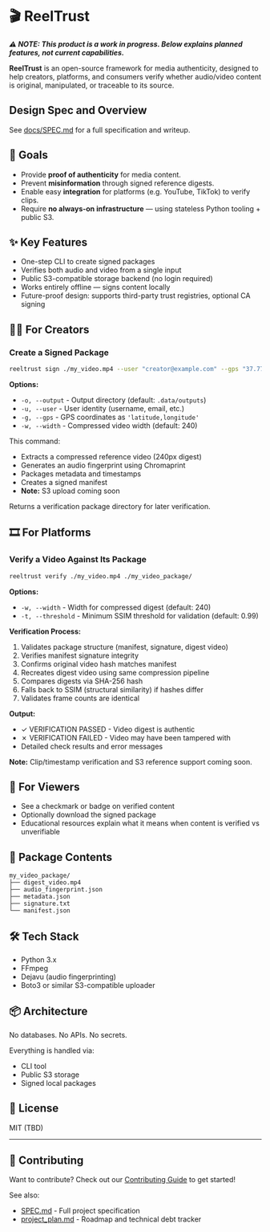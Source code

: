 # 🎬 ReelTrust

_**⚠️ NOTE: This product is a work in progress. Below explains planned features, not current capabilities.**_

**ReelTrust** is an open-source framework for media authenticity, designed to help creators, platforms, and consumers verify whether audio/video content is original, manipulated, or traceable to its source.

## Design Spec and Overview

See [docs/SPEC.md](docs/SPEC.md) for a full specification and writeup.

## 🚀 Goals

- Provide **proof of authenticity** for media content.
- Prevent **misinformation** through signed reference digests.
- Enable easy **integration** for platforms (e.g. YouTube, TikTok) to verify clips.
- Require **no always-on infrastructure** — using stateless Python tooling + public S3.

## ✨ Key Features

- One-step CLI to create signed packages
- Verifies both audio and video from a single input
- Public S3-compatible storage backend (no login required)
- Works entirely offline — signs content locally
- Future-proof design: supports third-party trust registries, optional CA signing

## 🧑‍💻 For Creators

### Create a Signed Package

```bash
reeltrust sign ./my_video.mp4 --user "creator@example.com" --gps "37.7749,-122.4194"
```

**Options:**

- `-o, --output` - Output directory (default: `.data/outputs`)
- `-u, --user` - User identity (username, email, etc.)
- `-g, --gps` - GPS coordinates as `'latitude,longitude'`
- `-w, --width` - Compressed video width (default: 240)

This command:

- Extracts a compressed reference video (240px digest)
- Generates an audio fingerprint using Chromaprint
- Packages metadata and timestamps
- Creates a signed manifest
- **Note:** S3 upload coming soon

Returns a verification package directory for later verification.

## 🎞️ For Platforms

### Verify a Video Against Its Package

```bash
reeltrust verify ./my_video.mp4 ./my_video_package/
```

**Options:**

- `-w, --width` - Width for compressed digest (default: 240)
- `-t, --threshold` - Minimum SSIM threshold for validation (default: 0.99)

**Verification Process:**

1. Validates package structure (manifest, signature, digest video)
1. Verifies manifest signature integrity
1. Confirms original video hash matches manifest
1. Recreates digest video using same compression pipeline
1. Compares digests via SHA-256 hash
1. Falls back to SSIM (structural similarity) if hashes differ
1. Validates frame counts are identical

**Output:**

- ✓ VERIFICATION PASSED - Video digest is authentic
- ✗ VERIFICATION FAILED - Video may have been tampered with
- Detailed check results and error messages

**Note:** Clip/timestamp verification and S3 reference support coming soon.

## 👀 For Viewers

- See a checkmark or badge on verified content
- Optionally download the signed package
- Educational resources explain what it means when content is verified vs unverifiable

## 📁 Package Contents

```
my_video_package/
├── digest_video.mp4
├── audio_fingerprint.json
├── metadata.json
├── signature.txt
└── manifest.json
```

## 🛠️ Tech Stack

- Python 3.x
- FFmpeg
- Dejavu (audio fingerprinting)
- Boto3 or similar S3-compatible uploader

## 📦 Architecture

No databases. No APIs. No secrets.

Everything is handled via:

- CLI tool
- Public S3 storage
- Signed local packages

## 📄 License

MIT (TBD)

______________________________________________________________________

## 🤝 Contributing

Want to contribute? Check out our [Contributing Guide](docs/CONTRIBUTING.md) to get started!

See also:

- [SPEC.md](docs/SPEC.md) - Full project specification
- [project_plan.md](docs/project_plan.md) - Roadmap and technical debt tracker
